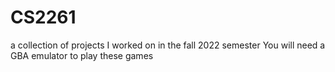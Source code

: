 # CS2261
a collection of projects I worked on in the fall 2022 semester
You will need a GBA emulator to play these games
